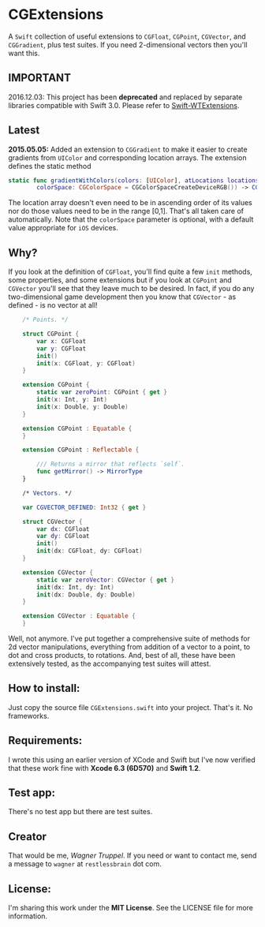 # CGExtensions
A `Swift` collection of useful extensions to `CGFloat`, `CGPoint`, `CGVector`, and `CGGradient`, plus test suites. If you need 2-dimensional vectors then you'll want this.

## IMPORTANT
2016.12.03: This project has been **deprecated** and replaced by separate libraries compatible with Swift 3.0. Please refer to [Swift-WTExtensions](https://github.com/wltrup/Swift-WTExtensions).

## Latest

**2015.05.05:** Added an extension to `CGGradient` to make it easier to create gradients from `UIColor` and corresponding location arrays. The extension defines the static method

```swift
static func gradientWithColors(colors: [UIColor], atLocations locations: [CGFloat],
        colorSpace: CGColorSpace = CGColorSpaceCreateDeviceRGB()) -> CGGradient
```

The location array doesn't even need to be in ascending order of its values nor do those values need to be in the range [0,1]. That's all taken care of automatically. Note that the `colorSpace` parameter is optional, with a default value appropriate for `iOS` devices.

## Why?

If you look at the definition of `CGFloat`, you'll find quite a few `init` methods, some properties, and some extensions but if you look at `CGPoint` and `CGVector` you'll see that they leave much to be desired. In fact, if you do any two-dimensional game development then you know that `CGVector` - as defined - is no vector at all!

```swift
    /* Points. */

    struct CGPoint {
        var x: CGFloat
        var y: CGFloat
        init()
        init(x: CGFloat, y: CGFloat)
    }

    extension CGPoint {
        static var zeroPoint: CGPoint { get }
        init(x: Int, y: Int)
        init(x: Double, y: Double)
    }

    extension CGPoint : Equatable {
    }

    extension CGPoint : Reflectable {

        /// Returns a mirror that reflects `self`.
        func getMirror() -> MirrorType
    }

    /* Vectors. */

    var CGVECTOR_DEFINED: Int32 { get }

    struct CGVector {
        var dx: CGFloat
        var dy: CGFloat
        init()
        init(dx: CGFloat, dy: CGFloat)
    }

    extension CGVector {
        static var zeroVector: CGVector { get }
        init(dx: Int, dy: Int)
        init(dx: Double, dy: Double)
    }

    extension CGVector : Equatable {
    }
```

Well, not anymore. I've put together a comprehensive suite of methods for 2d vector manipulations, everything from addition of a vector to a point, to dot and cross products, to rotations. And, best of all, these have been extensively tested, as the accompanying test suites will attest.

## How to install:

Just copy the source file `CGExtensions.swift` into your project. That's it. No frameworks.

## Requirements:

I wrote this using an earlier version of XCode and Swift but I've now verified that these work fine with **Xcode 6.3 (6D570)** and **Swift 1.2**.

## Test app:

There's no test app but there are test suites.

## Creator

That would be me, _Wagner Truppel_. If you need or want to contact me, send a message to `wagner` at `restlessbrain` dot com.

## License:

I'm sharing this work under the **MIT License**. See the LICENSE file for more information.
